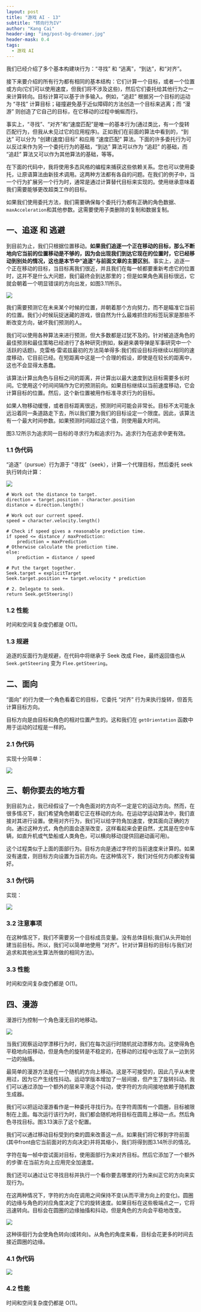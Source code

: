 ```yaml
---
layout: post
title: "游戏 AI - 13"
subtitle: "转向行为IV"
author: "Kang Cai"
header-img: "img/post-bg-dreamer.jpg"
header-mask: 0.4
tags:
  - 游戏 AI
---
```



我们已经介绍了多个基本构建块行为：“寻找” 和 “逃离”，“到达”，和“对齐”。

接下来要介绍的所有行为都有相同的基本结构：它们计算一个目标，或者一个位置或方向(它们可以使用速度，但我们将不涉及这些)，然后它们委托给其他行为之一来计算转向。目标计算可以基于许多输入。例如，“追赶” 根据另一个目标的运动为 “寻找” 计算目标；碰撞避免基于近似障碍的方法创造一个目标来逃离；而 “漫游” 则创造了它自己的目标，在它移动的过程中蜿蜒而行。

事实上，“寻找”、“对齐”和“速度匹配”是唯一的基本行为(通过类比，有一个旋转匹配行为，但我从未见过它的应用程序)。正如我们在前面的算法中看到的，“到达” 可以分为 “创建(速度)目标” 和应用 “速度匹配” 算法。下面的许多委托行为可以反过来作为另一个委托行为的基础，“到达” 算法可以作为 “追赶” 的基础，而 “追赶” 算法又可以作为其他算法的基础，等等。

在下面的代码中，我将使用多态风格的编程来捕获这些依赖关系。您也可以使用委托，让原语算法由新技术调用。这两种方法都有各自的问题。在我们的例子中，当一个行为扩展另一个行为时，通常是通过计算替代目标来实现的。使用继承意味着我们需要能够更改超类工作的目标。

如果我们使用委托方法，我们需要确保每个委托行为都有正确的角色数据、`maxAcceleration`和其他参数。这需要使用子类删除的复制和数据复制。

## 一、追逐 和 逃避

到目前为止，我们只根据位置移动。**如果我们追逐一个正在移动的目标，那么不断地向它当前的位置移动是不够的，因为会出现我们到达它现在的位置时，它已经移动到别处的情况，这也是本节中“追逐”与前面文章的主要区别**。事实上，追逐一个正在移动的目标，当目标离我们很近，并且我们在每一帧都要重新考虑它的位置时，这并不是什么大问题，我们最终会到达那里的；但是如果角色离目标很远，它就会朝着一个明显错误的方向出发，如图3.11所示。

<img src="https://kangcai.github.io/img/in-post/post-gameai/12.1.PNG"/>

我们需要预测它在未来某个时候的位置，并朝着那个方向努力，而不是瞄准它当前的位置。我们小时候玩捉迷藏的游戏，很自然为什么最难抓住的标签玩家是那些不断改变方向，破坏我们预测的人。

我们可以使用各种算法来进行预测，但大多数都是过犹不及的。针对被追逐角色的最佳预测和最佳策略已经进行了各种研究(例如，躲避来袭导弹是军事研究中一个活跃的话题)。克雷格·雷诺兹最初的方法简单得多:我们假设目标将继续以相同的速度移动，它目前已经。在短距离中这是一个合理的假设，即使是在较长的距离中，这也不会显得太愚蠢。

该算法计算出角色与目标之间的距离，并计算出以最大速度到达目标需要多长时间。它使用这个时间间隔作为它的预测前向。如果目标继续以当前速度移动，它会计算目标的位置。然后，这个新位置被用作标准寻求行为的目标。

如果人物移动缓慢，或者目标距离很远，预测时间可能会非常长。目标不太可能永远沿着同一条道路走下去，所以我们要为我们的目标设定一个限度。因此，该算法有一个最大时间参数。如果预测时间超过这个值，则使用最大时间。

图3.12所示为追求同一目标的寻求行为和追求行为。追求行为在追求中更有效。

### 1.1 伪代码

“追逐”（pursue）行为源于 “寻找”（seek），计算一个代理目标，然后委托 seek 执行转向计算：

<img src="https://kangcai.github.io/img/in-post/post-gameai/12.2.PNG"/>

```buildoutcfg
# Work out the distance to target.
direction = target.position - character.position
distance = direction.length()

# Work out our current speed.
speed = character.velocity.length()

# Check if speed gives a reasonable prediction time.
if speed <= distance / maxPrediction:
    prediction = maxPrediction
# Otherwise calculate the prediction time.
else:
    prediction = distance / speed

# Put the target together.
Seek.target = explicitTarget
Seek.target.position += target.velocity * prediction

# 2. Delegate to seek.
return Seek.getSteering()
```

### 1.2 性能

时间和空间复杂度仍都是 O(1)。

### 1.3 规避

追逐的反面行为是规避，在代码中将继承于 Seek 改成 Flee，最终返回值也从 `Seek.getSteering` 变为 `Flee.getSteering`。

## 二、面向

“面向” 的行为使一个角色看着它的目标，它委托 “对齐” 行为来执行旋转，但首先计算目标方向。

目标方向是由目标和角色的相对位置产生的。这和我们在 `getOrientation` 函数中用于运动的过程是一样的。

### 2.1 伪代码

实现十分简单：

<img src="https://kangcai.github.io/img/in-post/post-gameai/12.3.PNG"/>

## 三、朝你要去的地方看

到目前为止，我已经假设了一个角色面对的方向不一定是它的运动方向。然而，在很多情况下，我们希望角色朝着它正在移动的方向。在运动学运动算法中，我们直接对其进行设置。使用对齐行为，我们可以给字符角加速度，使其面向正确的方向。通过这种方式，角色的面会逐渐改变，这样看起来会更自然，尤其是在空中车辆，如直升机或气垫船或人类角色，可以横向移动(提供回避动画可用)。

这个过程类似于上面的面部行为。目标方向是通过字符的当前速度来计算的。如果没有速度，则目标方向设置为当前方向。在这种情况下，我们对任何方向都没有偏好。

### 3.1 伪代码

实现：

<img src="https://kangcai.github.io/img/in-post/post-gameai/12.4.PNG"/>

### 3.2 注意事项

在这种情况下，我们不需要另一个目标成员变量。没有总体目标;我们从头开始创建当前目标。所以，我们可以简单地使用 “对齐”。针对计算目标的目标(与我们对追求和其他派生算法所做的相同方法)。

### 3.3 性能

时间和空间复杂度仍都是 O(1)。

## 四、漫游

漫游行为控制一个角色漫无目的地移动。

<img src="https://kangcai.github.io/img/in-post/post-gameai/12.5.PNG"/>

当我们观察运动学漂移行为时，我们在每次运行时随机扰动漂移方向。这使得角色平稳地向前移动，但是角色的旋转是不稳定的，在移动的过程中出现了从一边到另一边的抽搐。

最简单的漫游方法是在一个随机的方向上移动。这是不可接受的，因此几乎从未使用过，因为它产生线性抖动。运动学版本增加了一层间接，但产生了旋转抖动。我们可以通过添加一个额外的层来平滑这个抖动，使字符的方向间接地依赖于随机数生成器。

我们可以把运动漫游看作是一种委托寻找行为。在字符周围有一个圆圈，目标被限制在上面。每次运行该行为时，我们都会随机地将目标在圆周上移动一点。然后角色寻找目标。图3.13演示了这个配置。

我们可以通过移动目标受到约束的圆来改善这一点。如果我们将它移到字符前面(其中front由它当前面对的方向决定)并将其缩小，我们将得到图3.14所示的情况。

字符在每一帧中尝试面对目标，使用面部行为来对齐目标。然后它添加了一个额外的步骤:在当前方向上应用完全加速度。

我们还可以通过让它寻找目标并执行一个看你要去哪里的行为来纠正它的方向来实现行为。

在这两种情况下，字符的方向在调用之间保持不变(从而平滑方向上的变化)。圆圈的边缘与角色的对应角度决定了它的旋转速度。如果目标在这些极端点之一，它将迅速转向。目标会在圆圈的边缘抽搐和抖动，但是角色的方向会平稳地改变。

<img src="https://kangcai.github.io/img/in-post/post-gameai/12.6.PNG"/>

这种徘徊行为会使角色转向(或转向)。从角色的角度来看，目标会花更多的时间去接近圆圈的边缘。

### 4.1 伪代码

<img src="https://kangcai.github.io/img/in-post/post-gameai/12.6.PNG"/>

### 4.2 性能

时间和空间复杂度仍都是 O(1)。